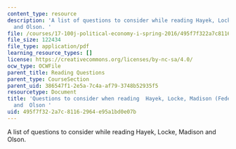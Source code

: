 ```yaml
---
content_type: resource
description: 'A list of questions to consider while reading Hayek, Locke, Madison
  and Olson. '
file: /courses/17-100j-political-economy-i-spring-2016/495f7f322a7c81162964e95a1bd0e07b_MIT17_100JS16_LockQues.pdf
file_size: 122434
file_type: application/pdf
learning_resource_types: []
license: https://creativecommons.org/licenses/by-nc-sa/4.0/
ocw_type: OCWFile
parent_title: Reading Questions
parent_type: CourseSection
parent_uid: 386547f1-2e5a-7c4a-af79-3748b52935f5
resourcetype: Document
title: 'Questions to consider when reading  Hayek, Locke, Madison (Federalist Papers)
  and  Olson '
uid: 495f7f32-2a7c-8116-2964-e95a1bd0e07b
---
```

A list of questions to consider while reading Hayek, Locke, Madison and Olson. 